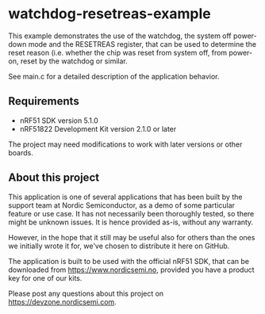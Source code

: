 watchdog-resetreas-example
==================

This example demonstrates the use of the watchdog, the system off power-down mode and the RESETREAS register, that can be used to determine the reset reason (i.e. whether the chip was reset from system off, from power-on, reset by the watchdog or similar. 

See main.c for a detailed description of the application behavior. 

Requirements
------------
- nRF51 SDK version 5.1.0
- nRF51822 Development Kit version 2.1.0 or later

The project may need modifications to work with later versions or other boards. 

About this project
------------------
This application is one of several applications that has been built by the support team at Nordic Semiconductor, as a demo of some particular feature or use case. It has not necessarily been thoroughly tested, so there might be unknown issues. It is hence provided as-is, without any warranty. 

However, in the hope that it still may be useful also for others than the ones we initially wrote it for, we've chosen to distribute it here on GitHub. 

The application is built to be used with the official nRF51 SDK, that can be downloaded from https://www.nordicsemi.no, provided you have a product key for one of our kits.

Please post any questions about this project on https://devzone.nordicsemi.com.
